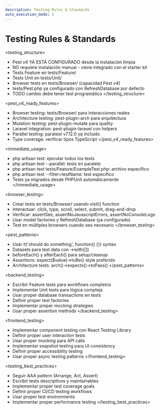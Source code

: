 ```yaml
---
description: Testing Rules & Standards
auto_execution_mode: 1
---
```


# Testing Rules & Standards

<testing_structure>

- Pest v4 YA ESTÁ CONFIGURADO desde la instalación limpia
- NO requiere instalación manual - viene integrado con el starter kit
- Tests Feature en tests/Feature/
- Tests Unit en tests/Unit/
- Browser tests en tests/Browser/ (capacidad Pest v4)
- tests/Pest.php ya configurado con RefreshDatabase por defecto
- TODO cambio debe tener test programático
  </testing_structure>

<pest_v4_ready_features>

- Browser testing: tests/Browser/ para interacciones reales
- Architecture testing: pest-plugin-arch para arquitectura
- Mutation testing: pest-plugin-mutate para quality
- Laravel integration: pest-plugin-laravel con helpers
- Parallel testing: paratest v7.12.0 ya incluido
- Type coverage: verificar tipos TypeScript
  </pest_v4_ready_features>

<immediate_usage>

- php artisan test: ejecutar todos los tests
- php artisan test --parallel: tests en paralelo
- php artisan test tests/Feature/ExampleTest.php: archivo específico
- php artisan test --filter=testName: test específico
- Tests ya migrados desde PHPUnit automáticamente
  </immediate_usage>

<browser_testing>

- Crear tests en tests/Browser/ usando visit() function
- Interactuar: click, type, scroll, select, submit, drag-and-drop
- Verificar: assertSee, assertNoJavascriptErrors, assertNoConsoleLogs
- Usar model factories y RefreshDatabase (ya configurado)
- Test en múltiples browsers cuando sea necesario
  </browser_testing>

<pest_patterns>

- Usar it('should do something', function() {}) syntax
- Datasets para test data con ->with([])
- beforeEach() y afterEach() para setup/cleanup
- Assertions: expect($value)->toBe() style preferido
- Architecture tests: arch()->expects()->toPass()
  </pest_patterns>

<backend_testing>

- Escribir Feature tests para workflows completos
- Implementar Unit tests para lógica compleja
- Usar proper database transactions en tests
- Definir proper test factories
- Implementar proper mocking strategies
- Usar proper assertion methods
  </backend_testing>

<frontend_testing>

- Implementar component testing con React Testing Library
- Definir proper user interaction tests
- Usar proper mocking para API calls
- Implementar snapshot testing para UI consistency
- Definir proper accessibility testing
- Usar proper async testing patterns
  </frontend_testing>

<testing_best_practices>

- Seguir AAA pattern (Arrange, Act, Assert)
- Escribir tests descriptivos y maintainables
- Implementar proper test coverage goals
- Definir proper CI/CD testing workflows
- Usar proper test environments
- Implementar proper performance testing
  </testing_best_practices>
